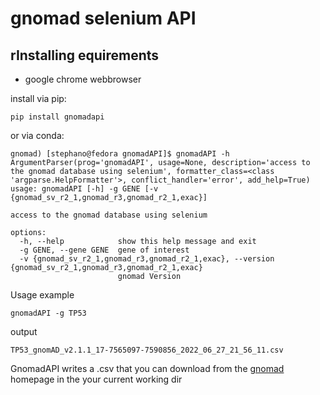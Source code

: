 # gnomad selenium API


## rInstalling equirements

* google chrome webbrowser

install via pip:
```
pip install gnomadapi
```

or via conda:
```
gnomad) [stephano@fedora gnomadAPI]$ gnomadAPI -h
ArgumentParser(prog='gnomadAPI', usage=None, description='access to the gnomad database using selenium', formatter_class=<class 'argparse.HelpFormatter'>, conflict_handler='error', add_help=True)
usage: gnomadAPI [-h] -g GENE [-v {gnomad_sv_r2_1,gnomad_r3,gnomad_r2_1,exac}]

access to the gnomad database using selenium

options:
  -h, --help            show this help message and exit
  -g GENE, --gene GENE  gene of interest
  -v {gnomad_sv_r2_1,gnomad_r3,gnomad_r2_1,exac}, --version {gnomad_sv_r2_1,gnomad_r3,gnomad_r2_1,exac}
                        gnomad Version

```



Usage example 

```
gnomadAPI -g TP53
```

output 

```
TP53_gnomAD_v2.1.1_17-7565097-7590856_2022_06_27_21_56_11.csv
```

GnomadAPI writes a .csv that you can download from the [gnomad](https://gnomad.broadinstitute.org/) homepage in the your current working dir